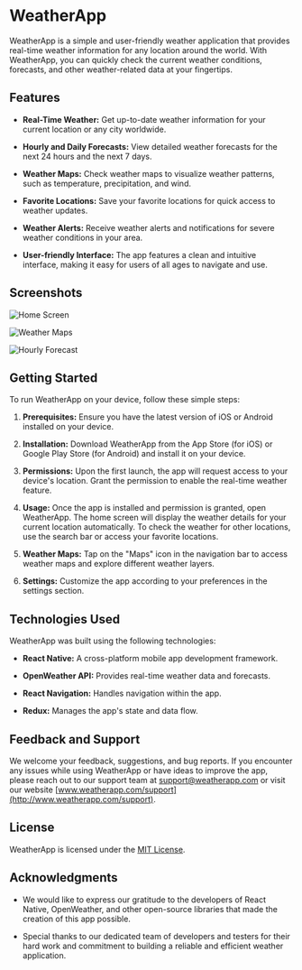 # WeatherApp


WeatherApp is a simple and user-friendly weather application that provides real-time weather information for any location around the world. With WeatherApp, you can quickly check the current weather conditions, forecasts, and other weather-related data at your fingertips.

## Features

- **Real-Time Weather:** Get up-to-date weather information for your current location or any city worldwide.

- **Hourly and Daily Forecasts:** View detailed weather forecasts for the next 24 hours and the next 7 days.

- **Weather Maps:** Check weather maps to visualize weather patterns, such as temperature, precipitation, and wind.

- **Favorite Locations:** Save your favorite locations for quick access to weather updates.

- **Weather Alerts:** Receive weather alerts and notifications for severe weather conditions in your area.

- **User-friendly Interface:** The app features a clean and intuitive interface, making it easy for users of all ages to navigate and use.

## Screenshots

![Home Screen](screenshot_home.png)

![Weather Maps](screenshot_maps.png)

![Hourly Forecast](screenshot_hourly.png)

## Getting Started

To run WeatherApp on your device, follow these simple steps:

1. **Prerequisites:** Ensure you have the latest version of iOS or Android installed on your device.

2. **Installation:** Download WeatherApp from the App Store (for iOS) or Google Play Store (for Android) and install it on your device.

3. **Permissions:** Upon the first launch, the app will request access to your device's location. Grant the permission to enable the real-time weather feature.

4. **Usage:** Once the app is installed and permission is granted, open WeatherApp. The home screen will display the weather details for your current location automatically. To check the weather for other locations, use the search bar or access your favorite locations.

5. **Weather Maps:** Tap on the "Maps" icon in the navigation bar to access weather maps and explore different weather layers.

6. **Settings:** Customize the app according to your preferences in the settings section.

## Technologies Used

WeatherApp was built using the following technologies:

- **React Native:** A cross-platform mobile app development framework.

- **OpenWeather API:** Provides real-time weather data and forecasts.

- **React Navigation:** Handles navigation within the app.

- **Redux:** Manages the app's state and data flow.

## Feedback and Support

We welcome your feedback, suggestions, and bug reports. If you encounter any issues while using WeatherApp or have ideas to improve the app, please reach out to our support team at support@weatherapp.com or visit our website [www.weatherapp.com/support](http://www.weatherapp.com/support).

## License

WeatherApp is licensed under the [MIT License](LICENSE.md).

## Acknowledgments

- We would like to express our gratitude to the developers of React Native, OpenWeather, and other open-source libraries that made the creation of this app possible.

- Special thanks to our dedicated team of developers and testers for their hard work and commitment to building a reliable and efficient weather application.
